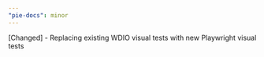 ```yaml
---
"pie-docs": minor
---
```


[Changed] - Replacing existing WDIO visual tests with new Playwright visual tests
